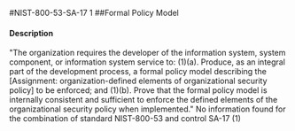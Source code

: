 #NIST-800-53-SA-17 1
##Formal Policy Model
#### Description
"The organization requires the developer of the information system, system component, or information system service to:
   (1)(a).  Produce, as an integral part of the development process, a formal policy model describing the [Assignment: organization-defined elements of organizational security policy] to be enforced; and
   (1)(b).  Prove that the formal policy model is internally consistent and sufficient to enforce the defined elements of the organizational security policy when implemented."
No information found for the combination of standard NIST-800-53 and control SA-17 (1)

